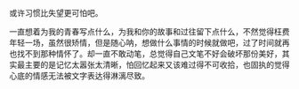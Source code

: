 或许习惯比失望更可怕吧。

一直想着为我的青春写点什么，为我和你的故事和过往留下点什么，不然觉得枉费年轻一场，虽然很矫情，但是随心呐，想做什么事情的时候就做吧，过了时间就再也找不到那种情怀了。却一直不敢动笔，总觉得自己文笔不好会破坏那份美好，其实最主要的是记忆太嚣张太清晰，怕回忆起来又该难过得不可收拾，也固执的觉得心底的情感无法被文字表达得淋漓尽致。
